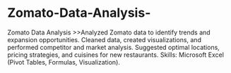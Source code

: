 # Zomato-Data-Analysis-
Zomato Data Analysis  >>Analyzed Zomato data to identify trends and expansion opportunities. Cleaned data, created visualizations, and performed competitor and market analysis. Suggested optimal locations, pricing strategies, and cuisines for new restaurants. Skills: Microsoft Excel (Pivot Tables, Formulas, Visualization).
